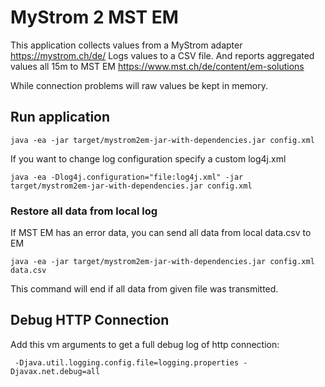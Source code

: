 # MyStrom 2 MST EM

This application collects values from a MyStrom adapter https://mystrom.ch/de/
Logs values to a CSV file.
And reports aggregated values all 15m to MST EM  https://www.mst.ch/de/content/em-solutions

While connection problems will raw values be kept in memory.

## Run application

``java -ea -jar target/mystrom2em-jar-with-dependencies.jar config.xml``

If you want to change log configuration specify a custom log4j.xml

``java -ea -Dlog4j.configuration="file:log4j.xml" -jar target/mystrom2em-jar-with-dependencies.jar config.xml``

### Restore all data from local log

If MST EM has an error data, you can send all data from local data.csv to EM

``java -ea -jar target/mystrom2em-jar-with-dependencies.jar config.xml data.csv``

This command will end if all data from given file was transmitted.

## Debug HTTP Connection

Add this vm arguments to get a full debug log of http connection:

`` -Djava.util.logging.config.file=logging.properties -Djavax.net.debug=all``
